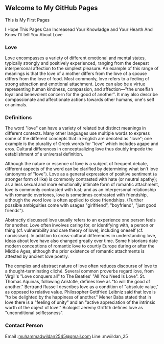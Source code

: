 ## Welcome to My GitHub Pages

This is My First Pages

I Hope This Pages Can Increasead Your Knowladge and Your Hearth
And Know I'll tell You About Love

### Love

Love encompasses a variety of different emotional and mental states, typically strongly and positively experienced, ranging from the deepest interpersonal affection to the simplest pleasure. An example of this range of meanings is that the love of a mother differs from the love of a spouse differs from the love of food. Most commonly, love refers to a feeling of strong attraction and emotional attachment. Love can also be a virtue representing human kindness, compassion, and affection—"the unselfish loyal and benevolent concern for the good of another". It may also describe compassionate and affectionate actions towards other humans, one's self or animals.

### Definitions

The word "love" can have a variety of related but distinct meanings in different contexts. Many other languages use multiple words to express some of the different concepts that in English are denoted as "love"; one example is the plurality of Greek words for "love" which includes agape and eros. Cultural differences in conceptualizing love thus doubly impede the establishment of a universal definition.

Although the nature or essence of love is a subject of frequent debate, different aspects of the word can be clarified by determining what isn't love (antonyms of "love"). Love as a general expression of positive sentiment (a stronger form of like) is commonly contrasted with hate (or neutral apathy); as a less sexual and more emotionally intimate form of romantic attachment, love is commonly contrasted with lust; and as an interpersonal relationship with romantic overtones, love is sometimes contrasted with friendship, although the word love is often applied to close friendships. (Further possible ambiguities come with usages "girlfriend", "boyfriend", "just good friends").

Abstractly discussed love usually refers to an experience one person feels for another. Love often involves caring for, or identifying with, a person or thing (cf. vulnerability and care theory of love), including oneself (cf. narcissism). In addition to cross-cultural differences in understanding love, ideas about love have also changed greatly over time. Some historians date modern conceptions of romantic love to courtly Europe during or after the Middle Ages, although the prior existence of romantic attachments is attested by ancient love poetry.

The complex and abstract nature of love often reduces discourse of love to a thought-terminating cliché. Several common proverbs regard love, from Virgil's "Love conquers all" to The Beatles' "All You Need Is Love". St. Thomas Aquinas, following Aristotle, defines love as "to will the good of another." Bertrand Russell describes love as a condition of "absolute value," as opposed to relative value. Philosopher Gottfried Leibniz said that love is "to be delighted by the happiness of another." Meher Baba stated that in love there is a "feeling of unity" and an "active appreciation of the intrinsic worth of the object of love." Biologist Jeremy Griffith defines love as "unconditional selflessness".

### Contact Person

Email   :muhammadwildan2545@gmail.com
Line    :mwiildan_25
